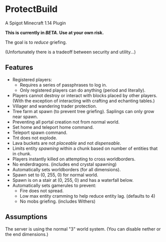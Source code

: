 # ProtectBuild
A Spigot Minecraft 1.14 Plugin

**This is currently in _BETA_. Use at your own risk.**

The goal is to _reduce_ griefing.

(Unfortunately there is a tradeoff between security and utility...)

## Features

* Registered players:
  * Requires a series of passphrases to log in.
  * Only registered players can do anything (period and literally).
* Players cannot destroy or interact with blocks placed by other players.
(With the exception of interacting with crafting and echanting tables.)
* Villager and wandering trader protection.
* Tree farm at spawn (to prevent tree griefing).
Saplings can only grow near spawn.
* Preventing all portal creation not from normal world.
* Set home and teleport home command.
* Teleport spawn command.
* Tnt does not explode.
* Lava buckets are not _placeable_ and not _dispensable_.
* Limits entity _spawning_ within a chunk based on number of entities that in chunk.
* Players instantly killed on attempting to cross worldborders.
* No enderdragons. (includes end crystal spawning)
* Automatically sets worldborders (for all dimensions).
* Spawn set to (0, 255, 0) for normal world.
* Spawn is on a stair at (0, 255, 0) and has a waterfall below.
* Automatically sets gamerules to prevent:
  * Fire does not spread.
  * Low max entity cramming to help reduce entity lag. (defaults to 4)
  * No mobs griefing. (includes Withers)

## Assumptions
The server is using the normal "3" world system. (You can disable nether or the end dimensions.)
